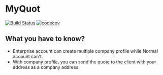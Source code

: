 # MyQuot

[![Build Status](https://travis-ci.org/rubiest/myquot.svg?branch=master)](https://travis-ci.org/rubiest/myquot) [![codecov](https://codecov.io/gh/rubiest/myquot/branch/master/graph/badge.svg)](https://codecov.io/gh/rubiest/myquot)

## What you have to know?

- Enterprise account can create multiple company profile while Normal account can't.
- With company profile, you can send the quote to the client with your address as a company address.
